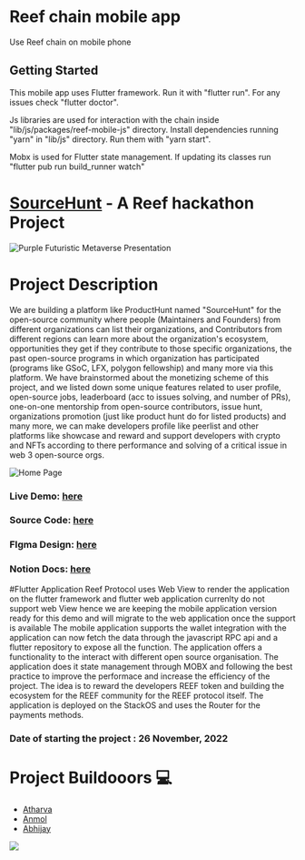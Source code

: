 # Reef chain mobile app

Use Reef chain on mobile phone

## Getting Started
This mobile app uses Flutter framework. Run it with "flutter run". For any issues check "flutter doctor".

Js libraries are used for interaction with the chain inside "lib/js/packages/reef-mobile-js" directory. Install dependencies running "yarn" in "lib/js" directory. Run them with "yarn start".

Mobx is used for Flutter state management. If updating its classes run "flutter pub run build_runner watch"

# [SourceHunt]() - A Reef hackathon Project

![Purple Futuristic Metaverse Presentation](https://user-images.githubusercontent.com/64387054/204603843-471a837a-003c-4586-9abd-dde4f0fdf991.png)


# Project Description

We are building a platform like ProductHunt named "SourceHunt" for the open-source community where people (Maintainers and Founders) from different organizations can list their organizations, and Contributors from different regions can learn more about the organization's ecosystem, opportunities they get if they contribute to those specific organizations, the past open-source programs in which organization has participated (programs like GSoC, LFX, polygon fellowship) and many more via this platform. We have brainstormed about the monetizing scheme of this project, and we listed down some unique features related to user profile, open-source jobs, leaderboard (acc to issues solving, and number of PRs), one-on-one mentorship from open-source contributors, issue hunt, organizations promotion (just like product hunt do for listed products) and many more, we can make developers profile like peerlist and other platforms like showcase and reward and support developers with crypto and NFTs according to there performance and solving of a critical issue in web 3 open-source orgs.

![Home Page](https://user-images.githubusercontent.com/64387054/204601676-69356e84-aefc-424c-9f35-3585bbe9b698.png)

### Live Demo: [here]()
### Source Code: [here](https://github.com/Abhijay007/Source-hunt)
### FIgma Design: [here](https://www.figma.com/file/C7AGOBZAA4RW4F1KnUKnwr/Source-Hunt?node-id=0%3A1&t=veCvwy5GYCy7zEEl-1)
### Notion Docs: [here](https://www.notion.so/Source-Hunt-490cb8ef4e964d78beb07c3915a895b6)

#Flutter Application
Reef Protocol uses Web View to render the application on the flutter framework and flutter web application currenlty do not support web View hence we are keeping the mobile application version ready for this demo and will migrate to the web application once the support is available
The mobile application supports the wallet integration with the application can now fetch the data through the javascript RPC api and a flutter repository to expose all the function. The application offers a functionality to the interact with different open source organisation. The application does it state management through MOBX and following the best practice to improve the performace and increase the efficiency of the project. The idea is to reward the developers REEF token and building the ecosystem for the REEF community for the REEF protocol itself.  The application is deployed on the StackOS and uses the Router for the payments methods.

### Date of starting the project : 26 November, 2022


# Project Buildooors 💻

- [Atharva](https://twitter.com/wired_hikari)
- [Anmol](https://twitter.com/anmol_twt) 
- [Abhijay](https://twitter.com/CodeInVeins)

<a href="https://github.com/Abhijay007/Source-hunt/graphs/contributors">
  <img src="https://contrib.rocks/image?repo=Abhijay007/Source-hunt" />
</a>
